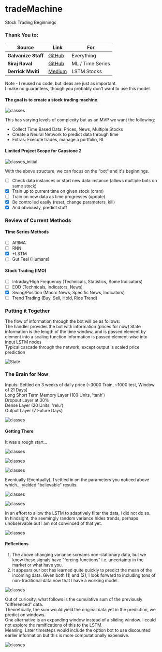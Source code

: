 # tradeMachine
Stock Trading Beginnings

### Thank You to:   
Source|Link|For   
------- |  -------- | -------   
**Galvanize Staff** | [GitHub](https://github.com/gSchool) | Everything
**Siraj Raval** | [GitHub](https://github.com/llSourcell) | ML / Time Series
**Derrick Mwiti** | [Medium](https://heartbeat.fritz.ai/using-a-keras-long-shortterm-memory-lstm-model-to-predict-stock-prices-a08c9f69aa74) | LSTM Stocks

Note - I reused no code, but ideas are just as important.   
I make no guarantees, though you probably don't want to use this model.

#### The goal is to create a stock trading machine.  
![classes](resources/classes.png)   

This has varying levels of complexity but as an MVP we want the following:  
* Collect Time Based Data: Prices, News, Multiple Stocks  
* Create a Neural Network to predict data through time  
* Extras: Execute trades, manage a portfolio, RL

#### Limited Project Scope for Capstone 2  
![classes_initial](resources/classes_initial.png)   

With the above structure, we can focus on the "bot" and it's beginnings.  
- [ ] Check data instances or start new data instance (allows multiple bots on same stock)
- [x] Train up to current time on given stock (cram)
- [ ] Train on new data as time progresses (update)
- [x] Be controlled easily (reset, change parameters, kill)  
- [x] And obviously, predict stuff

### Review of Current Methods  
#### Time Series Methods   
- [ ] ARIMA    
- [ ] RNN  
- [x] +LSTM  
- [ ] Gut Feel (Humans)  

#### Stock Trading (IMO)  
- [ ] Intraday/High Frequency (Technicals, Statistics, Some Indicators)  
- [ ] EOD (Technicals, Indicators, News)  
- [x] Swing/Position (Macro News, Specific News, Indicators)   
- [ ] Trend Trading (Buy, Sell, Hold, Ride Trend)   

### Putting it Together

The flow of information through the bot will be as follows:  
The handler provides the bot with information (prices for now)
State information is the length of the time window, and is passed element
by element into a scaling function
Information is passed element-wise into input LSTM nodes  
Typical cascade through the network, except output is scaled price prediction

![State](resources/state.png)

### The Brain for Now
Inputs: Settled on 3 weeks of daily price (~3000 Train, ~1000 test, Window of 21 Days)  
Long Short Term Memory Layer (100 Units, 'tanh')   
Dropout Layer at 30%   
Dense Layer (20 Units, 'relu')   
Output Layer (7 Future Days)   

![classes](resources/models/LSTM_03-22_00:33graph.png)  

#### Getting There
It was a rough start...    

![classes](resources/models/LSTM_03-21_22:25PredVsActual.png)

![classes](resources/models/LSTM_03-21_22:55PredVsActual.png)   

![classes](resources/models/LSTM_03-21_23:36PredVsActual.png)   

Eventually (Eventually), I settled in on the parameters you noticed above
which... yielded "believable" results.   

![classes](resources/models/LSTM_03-21_23:57PredVsActual.png)   

![classes](resources/models/LSTM_03-22_00:00PredVsActual_Zoom.png)   

In an effort to allow the LSTM to adaptively filter the data, I did not do so.  
In hindsight, the seemingly random variance hides trends, perhaps unobservable but I am not convinced of that yet.  

![classes](resources/models/LSTM_03-22_00:33PredVsActual_Zoom.png)   

#### Reflections
1) The above changing variance screams non-stationary data, but we know these signals have "forcing functions" i.e. uncertainty in the market or what have you.   
2) It appears our bot has learned quite quickly to predict the mean of the incoming data.
Given both (1) and (2), I look forward to including tons of non-traditional data now that I have a working model.  

![classes](resources/models/LSTM_03-22_00:33loss.png)

Out of curiosity, what follows is the cumulative sum of the previously "differenced" data.  
Theoretically, the sum would yield the original data yet in the prediction, we predict on windows.  
One alternative is an expanding window instead of a sliding window. I could not explore the ramifications of this to the LSTM.  
Meaning: Later timesteps would include the option bot to use discounted earlier information but this is more computationally expensive.

![classes](resources/models/LSTM_03-22_00:12CumSum.png)
